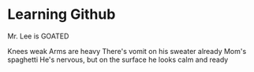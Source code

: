 # Learning Github

Mr. Lee is GOATED

Knees weak
Arms are heavy
There's vomit on his sweater already
Mom's spaghetti
He's nervous, but on the surface he looks calm and ready

